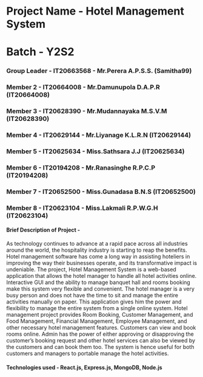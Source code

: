# Project Name - Hotel Management System
# Batch - Y2S2  
### Group Leader - IT20663568 - Mr.Perera A.P.S.S. (Samitha99)
### Member 2 - IT20664008 - Mr.Damunupola D.A.P.R (IT20664008)
### Member 3 - IT20628390 - Mr.Mudannayaka M.S.V.M (IT20628390)
### Member 4 - IT20629144 - Mr.Liyanage K.L.R.N (IT20629144)
### Member 5 - IT20625634 - Miss.Sathsara J.J (IT20625634)
### Member 6 - IT20194208 - Mr.Ranasinghe R.P.C.P (IT20194208)
### Member 7 - IT20652500 - Miss.Gunadasa B.N.S (IT20652500)
### Member 8 - IT20623104 - Miss.Lakmali R.P.W.G.H (IT20623104)

#### Brief Description of Project - 
As technology continues to advance at a rapid pace across all industries around the world, the
hospitality industry is starting to reap the benefits. Hotel management software has come a long way
in assisting hoteliers in improving the way their businesses operate, and its transformative impact is
undeniable.
The project, Hotel Management System is a web-based application that allows the hotel manager to
handle all hotel activities online. Interactive GUI and the ability to manage banquet hall and rooms
booking make this system very flexible and convenient. The hotel manager is a very busy person and
does not have the time to sit and manage the entire activities manually on paper. This application gives
him the power and flexibility to manage the entire system from a single online system.
Hotel management project provides Room Booking, Customer Management, and Food Management,
Financial Management, Employee Management, and other necessary hotel management features.
Customers can view and book rooms online. Admin has the power of either approving or disapproving
the customer’s booking request and other hotel services can also be viewed by the customers and can
book them too. The system is hence useful for both customers and managers to portable manage the
hotel activities.
#### Technologies used - React.js, Express.js, MongoDB, Node.js 

